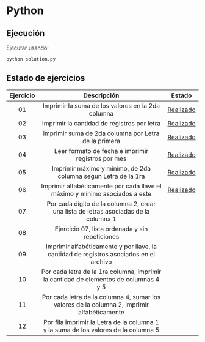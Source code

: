 # Python

## Ejecución

Ejecutar usando:

```bash
python solution.py
```

## Estado de ejercicios

| Ejercicio |	Descripción	| Estado |
| :---: | :---: | :---: |
|01	|Imprimir la suma de los valores en la 2da columna |	[Realizado](q01/solution.py) |
|02 |Imprimir la cantidad de registros por letra|	[Realizado](q02/solution.py)|
|03	|imprimir suma de 2da columna por Letra de la primera|	[Realizado](q03/solution.py) |
|04	|Leer formato de fecha e imprimir registros por mes	| [Realizado](q04/solution.py) |
|05 |Imprimir máximo y mínimo, de 2da columna segun Letra de la 1ra |	[Realizado](q05/solution.py) |
|06	|Imprimir alfabéticamente por cada llave el máximo y mínimo asociados a este|	[Realizado](q06/solution.py) |
|07	|Por cada dígito de la columna 2, crear una lista de letras asociadas de la columna 1	|  |
|08	|Ejercicio 07, lista ordenada y sin repeticiones |  |
|09	|Imprimir alfabéticamente y por llave, la cantidad de registros asociados en el archivo	|  |
|10	|Por cada letra de la 1ra columna, imprimir la cantidad de elementos de columnas 4 y 5	|  |
|11	|Por cada letra de la columna 4, sumar los valores de la columna 2, imprimir alfabéticamente	|  |
|12	|Por fila imprimir la Letra de la columna 1 y la suma de los valores de la columna 5	|  |